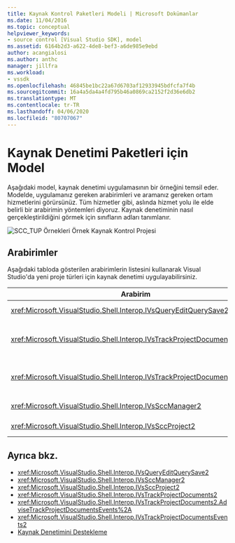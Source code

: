 ```yaml
---
title: Kaynak Kontrol Paketleri Modeli | Microsoft Dokümanlar
ms.date: 11/04/2016
ms.topic: conceptual
helpviewer_keywords:
- source control [Visual Studio SDK], model
ms.assetid: 6164b2d3-a622-4de8-bef3-a6de985e9ebd
author: acangialosi
ms.author: anthc
manager: jillfra
ms.workload:
- vssdk
ms.openlocfilehash: 46845be1bc22a67d6703af12933945bdfcfa7f4b
ms.sourcegitcommit: 16a4a5da4a4fd795b46a0869ca2152f2d36e6db2
ms.translationtype: MT
ms.contentlocale: tr-TR
ms.lasthandoff: 04/06/2020
ms.locfileid: "80707067"
---
```

# <a name="model-for-source-control-packages"></a>Kaynak Denetimi Paketleri için Model
Aşağıdaki model, kaynak denetimi uygulamasının bir örneğini temsil eder. Modelde, uygulamanız gereken arabirimleri ve aramanız gereken ortam hizmetlerini görürsünüz. Tüm hizmetler gibi, aslında hizmet yolu ile elde belirli bir arabirimin yöntemleri diyoruz. Kaynak denetiminin nasıl gerçekleştirildiğini görmek için sınıfların adları tanımlanır.

 ![SCC&#95;TUP Örnekleri](../../extensibility/internals/media/scc_tup.gif "SCC_TUP") Örnek Kaynak Kontrol Projesi

## <a name="interfaces"></a>Arabirimler
 Aşağıdaki tabloda gösterilen arabirimlerin listesini kullanarak Visual Studio'da yeni proje türleri için kaynak denetimi uygulayabilirsiniz.

|Arabirim|Kullanım|
|---------------|---------|
|<xref:Microsoft.VisualStudio.Shell.Interop.IVsQueryEditQuerySave2>|(Kirli) dosyaları kaydetmeden veya değiştirmeden önce projeler ve editörler tarafından çağrılır. Bu arabirime <xref:Microsoft.VisualStudio.Shell.Interop.SVsQueryEditQuerySave> hizmet kullanılarak erişilir.|
|<xref:Microsoft.VisualStudio.Shell.Interop.IVsTrackProjectDocuments2>|Bir dosya veya dizin eklemek, kaldırmak veya yeniden adlandırmak için izin istemek için projeler tarafından çağrılır. Bu arabirim, onaylanan bir ekleme, kaldırma veya yeniden adlandırma eylemi tamamlandığında ortamı bilgilendirmek için projeler tarafından da çağrılır. Bu <xref:Microsoft.VisualStudio.Shell.Interop.SVsTrackProjectDocuments> hizmet kullanılarak erişilir.|
|<xref:Microsoft.VisualStudio.Shell.Interop.IVsTrackProjectDocumentsEvents2>|Projeler bir dosya veya dizini eklediğinde, yeniden adlandırDığında veya kaldırdığında bildirilecek şekilde kaydolan herhangi bir kuruluş tarafından uygulanır. Olay bildirimine kaydolmak <xref:Microsoft.VisualStudio.Shell.Interop.IVsTrackProjectDocuments2.AdviseTrackProjectDocumentsEvents%2A>için .|
|<xref:Microsoft.VisualStudio.Shell.Interop.IVsSccManager2>|Projeler tarafından kaynak denetim paketine kaydolmak ve kaynak denetim durumu hakkında bilgi almak için çağrılır. Bu arabirime <xref:Microsoft.VisualStudio.Shell.Interop.SVsSccManager> hizmet kullanılarak erişilir.|
|<xref:Microsoft.VisualStudio.Shell.Interop.IVsSccProject2>|Proje tarafından, dosyalar hakkında bilgi için kaynak denetimi isteklerine yanıt vermek ve proje dosyası için gerekli kaynak denetim ayarlarını elde etmek için uygulanır.|

## <a name="see-also"></a>Ayrıca bkz.
- <xref:Microsoft.VisualStudio.Shell.Interop.IVsQueryEditQuerySave2>
- <xref:Microsoft.VisualStudio.Shell.Interop.IVsSccManager2>
- <xref:Microsoft.VisualStudio.Shell.Interop.IVsSccProject2>
- <xref:Microsoft.VisualStudio.Shell.Interop.IVsTrackProjectDocuments2>
- <xref:Microsoft.VisualStudio.Shell.Interop.IVsTrackProjectDocuments2.AdviseTrackProjectDocumentsEvents%2A>
- <xref:Microsoft.VisualStudio.Shell.Interop.IVsTrackProjectDocumentsEvents2>
- [Kaynak Denetimini Destekleme](../../extensibility/internals/supporting-source-control.md)
